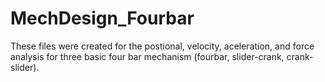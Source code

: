 # MechDesign_Fourbar

These files were created for the postional, velocity, aceleration, and force analysis for three basic four bar mechanism (fourbar, slider-crank, crank-slider).
